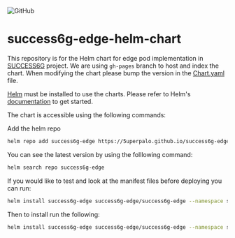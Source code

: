 ![GitHub](https://img.shields.io/github/license/5uperpalo/success6g-edge-helm-chart)

# success6g-edge-helm-chart

This repository is for the Helm chart for edge pod implementation in [SUCCESS6G](https://success-6g-project.cttc.es/) project.  We are using `gh-pages` branch to host and index the chart.  When modifying the chart please bump the version in the [Chart.yaml](/chart/edge/Chart.yaml) file.

[Helm](https://helm.sh) must be installed to use the charts.
Please refer to Helm's [documentation](https://helm.sh/docs/) to get started.

The chart is accessible using the following commands:

Add the helm repo

```bash
helm repo add success6g-edge https://5uperpalo.github.io/success6g-edge-helm-chart
```

You can see the latest version by using the folllowing command:

```bash
helm search repo success6g-edge
```

If you would like to test and look at the manifest files before deploying you can run:

```bash
helm install success6g-edge success6g-edge/success6g-edge --namespace success6g-edge --create-namespace --dry-run --devel
```

Then to install run the following:

```bash
helm install success6g-edge success6g-edge/success6g-edge --namespace success6g-edge --create-namespace
```